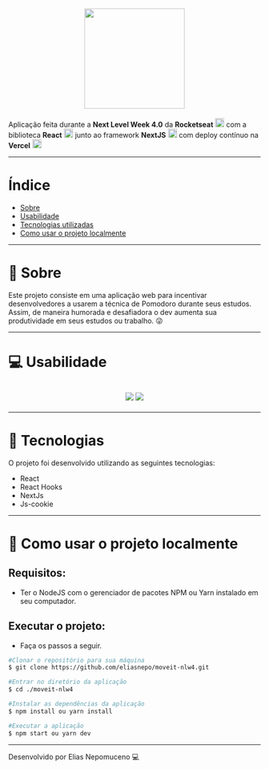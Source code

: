 <h1 align="center">
    <img src="https://ik.imagekit.io/b2twgpcgqmc/MoveIt/Screenshot_147_tjei2EkCI.png" width=200>
</h1>

Aplicação feita durante a **Next Level Week 4.0** da **Rocketseat** <img src="https://ik.imagekit.io/b2twgpcgqmc/Be-the-hero/rocketseat_eJ017BWWN.svg" alt="rocketseat" height="18"> com a biblioteca **React** <img src="https://ik.imagekit.io/b2twgpcgqmc/Be-the-hero/react_xRRM9SCRlV.png" alt="react" height="18"> junto ao framework **NextJS** <img src="https://ik.imagekit.io/b2twgpcgqmc/Breaking_bad_quiz/download_UidY13PBc.png" alt="nextjs" height="18"> com deploy contínuo na **Vercel** <img src="https://ik.imagekit.io/b2twgpcgqmc/Breaking_bad_quiz/Screenshot_112__Q3wg2yrw.png" alt="vercel" height="18">


---

# Índice
- [Sobre](#-📖-Sobre)
- [Usabilidade](#-💻-Usabilidade)
- [Tecnologias utilizadas](#-🚀-Tecnologias)
- [Como usar o projeto localmente](#-📂-Como-usar-o-projeto-localmente)

---

# 📖 Sobre
Este projeto consiste em uma aplicação web para incentivar desenvolvedores a usarem a técnica de Pomodoro durante seus estudos. Assim, de maneira humorada e desafiadora o dev aumenta sua produtividade em seus estudos ou trabalho. 😜

---

# 💻 Usabilidade

<h2 align="center">
    <img src="https://ik.imagekit.io/b2twgpcgqmc/MoveIt/moveit_xh6MvpY23.gif" />
    <img src="https://ik.imagekit.io/b2twgpcgqmc/MoveIt/Screenshot_148_qjKrplapF.png"/>
</h2>

---

# 🚀 Tecnologias

O projeto foi desenvolvido utilizando as seguintes tecnologias: 

- React
- React Hooks
- NextJs
- Js-cookie


---

# 📂 Como usar o projeto localmente

## Requisitos:
- Ter o NodeJS com o gerenciador de pacotes NPM ou Yarn instalado em seu computador.

## Executar o projeto:
- Faça os passos a seguir.

```bash
#Clonar o repositório para sua máquina
$ git clone https://github.com/eliasnepo/moveit-nlw4.git

#Entrar no diretório da aplicação
$ cd ./moveit-nlw4

#Instalar as dependências da aplicação
$ npm install ou yarn install

#Executar a aplicação
$ npm start ou yarn dev
```


---

Desenvolvido por Elias Nepomuceno 💻 